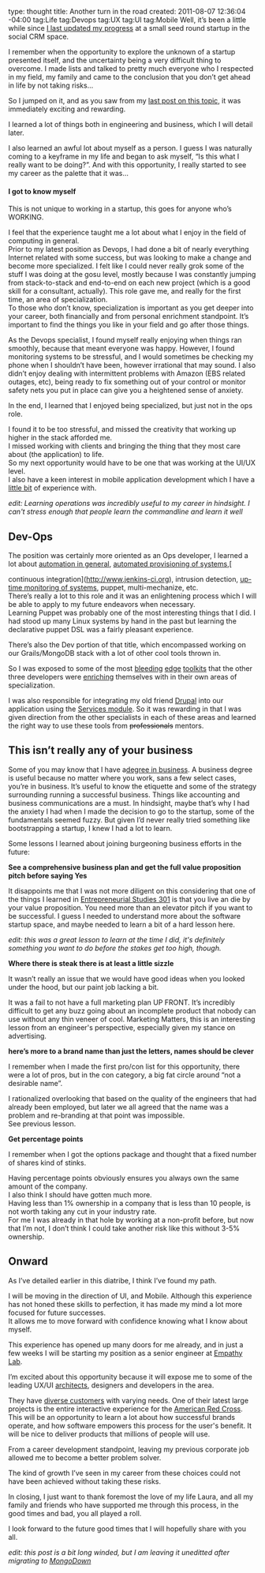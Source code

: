 type: thought
title: Another turn in the road
created: 2011-08-07 12:36:04 -04:00
tag:Life
tag:Devops
tag:UX
tag:UI
tag:Mobile
Well, it’s been a little while since [I last updated my progress](/item/new-roads-are-exciting) at a small seed round startup in the social CRM space.  
 
I remember when the opportunity to explore the unknown of a startup presented itself, and the uncertainty being a very difficult thing to overcome.  I made lists and talked to pretty much everyone who I respected in my field, my family and came to the conclusion that you don’t get ahead in life by not taking risks...  

So I jumped on it, and as you saw from my [last post on this topic](/item/new-roads-are-exciting), it was immediately exciting and rewarding. 

I learned a lot of things both in engineering and business, which I will detail later. 

I also learned an awful lot about myself as a person. I guess I was naturally coming to a keyframe in my life and began to ask myself, “Is this what I really want to be doing?”.  And with this opportunity, I really started to see my career as the palette that it was...

#### I got to know myself

This is not unique to working in a startup, this goes for anyone who’s WORKING. 

I feel that the experience taught me a lot about what I enjoy in the field of computing in general.  
Prior to my latest position as Devops, I had done a bit of nearly everything Internet related with some success, but was looking to make a change and become more specialized.  I felt like I could never really grok some of the stuff I was doing at the gosu level, mostly because I was constantly jumping from stack-to-stack and end-to-end on each new project (which is a good skill for a consultant, actually).  This role gave me, and really for the first time, an area of specialization.  
To those who don’t know, specialization is important as you get deeper into your career, both financially and from personal enrichment standpoint. It’s important to find the things you like in your field and go after those things.

As the Devops specialist, I found myself really enjoying when things ran smoothly, because that meant everyone was happy.  However, I found monitoring systems to be stressful, and I would sometimes be checking my phone when I shouldn’t have been, however irrational that may sound.  I also didn’t enjoy dealing with intermittent problems with Amazon (EBS related outages, etc), being ready to fix something out of your control or monitor safety nets you put in place can give you a heightened sense of anxiety.

In the end, I learned that I enjoyed being specialized, but just not in the ops role.  

I found it to be too stressful, and missed the creativity that working up higher in the stack afforded me.  
I missed working with clients and bringing the thing that they most care about (the application) to life.  
So my next opportunity would have to be one that was working at the UI/UX level.  
I also have a keen interest in mobile application development which I have a [little bit](https://github.com/hunt3r/PMBA-Android) 
of experience with.

*edit: Learning operations was incredibly useful to my career in hindsight. I can't stress enough that people learn the commandline and learn it well*

## <a name="h.t4jv1ij0e12f"></a>Dev-Ops

The position was certainly more oriented as an Ops developer, I learned a lot about [automation in general](http://docs.fabfile.org/en/1.2.0/index.html), [automated provisioning of systems](http://code.google.com/p/boto/),[

continuous integration](http://www.jenkins-ci.org), intrusion detection, [up-time monitoring of systems](http://www.nagios.org/), puppet, multi-mechanize, etc.  
There’s really a lot to this role and it was an enlightening process which I will be able to apply to my future endeavors when necessary.  
Learning Puppet was probably one of the most interesting things that I did.  I had stood up many Linux systems by hand in the past but learning the declarative puppet DSL was a fairly pleasant experience.  

There’s also the Dev portion of that title, which encompassed working on our Grails/MongoDB stack with a lot of other cool tools thrown in. 

So I was exposed to some of the most [bleeding](http://jashkenas.github.com/coffee-script/) [edge](http://www.mongodb.org/) [toolkits](http://groovy.codehaus.org/) that the other three developers were [enriching](http://clojure.org/) themselves with in their own areas of specialization.  

I was also responsible for integrating my old friend [Drupal](http://www.drupal.org) into our application using the [Services module](http://drupal.org/project/services). So it was rewarding in that I was given direction from the other specialists in each of these areas and learned the right way to use these tools from <del>professionals</del> mentors.

## This isn’t really any of your business

Some of you may know that I have a[degree in business](http://www.lebow.drexel.edu/Prospects/Undergraduate/Programs/Economics.php). 
 A business degree is useful because no matter where you work,  sans a few select cases, you’re in business.   It’s useful to know the etiquette and some of the strategy surrounding running a successful business.   Things like accounting and business communications are a must.   In hindsight, maybe that’s why I had the anxiety I had when I made the decision to go to the startup, some of the fundamentals seemed fuzzy.   But given I’d never really tried something like bootstrapping a startup, I knew I had a lot to learn.

Some lessons I learned about joining burgeoning business efforts in the future:

**See a comprehensive business plan and get the full value proposition pitch before saying Yes**

It disappoints me that I was not more diligent on this considering that one of the things I learned in [Entrepreneurial Studies 301](http://www.library.drexel.edu/blogs/englibrary/category/uncategorized/page/4/) is that you live an die by your value proposition.  You need more than an elevator pitch if you want to be successful. I guess I needed to understand more about the software startup space, and maybe needed to learn a bit of a hard lesson here.  

*edit: this was a great lesson to learn at the time I did, it's definitely something you want to do before the stakes get too high, though.*

**Where there is steak there is at least a little sizzle**

It wasn’t really an issue that we would have good ideas when you looked under the hood, but our paint job lacking a bit. 

It was a fail to not have a full marketing plan UP FRONT.  It’s incredibly difficult to get any buzz going about an incomplete product that nobody can use without any thin veneer of cool.  Marketing Matters, this is an interesting lesson from an engineer's perspective, especially given my stance on advertising.

**here’s more to a brand name than just the letters, names should be clever**

I remember when I made the first pro/con list for this opportunity, there were a lot of pros, but in the con category, a big fat circle around “not a desirable name”. 

I rationalized overlooking that based on the quality of the engineers that had already been employed, but later we all agreed that the name was a problem and re-branding at that point was impossible.  
See previous lesson.<span class="c5"> 

**Get percentage points**

I remember when I got the options package and thought that a fixed number of shares kind of stinks. 

Having percentage points obviously ensures you always own the same amount of the company.  
I also think I should have gotten much more.  
Having less than 1% ownership in a company that is less than 10 people, is not worth taking any cut in your industry rate.  
For me I was already in that hole by working at a non-profit before, but now that I’m not, I don’t think I could take another risk like this without 3-5% ownership.

## Onward

As I’ve detailed earlier in this diatribe, I think I’ve found my path. 

I will be moving in the direction of UI, and Mobile.  Although this experience has not honed these skills to perfection, it has made my mind a lot more focused for future successes.  
It allows me to move forward with confidence knowing what I know about myself.

This experience has opened up many doors for me already, and in just a few weeks I will be starting my position as a senior engineer at [Empathy Lab](http://www.empathylab.com/). 

I’m excited about this opportunity because it will expose me to some of the leading UX/UI [architects](http://empathylab.blogspot.com/search?updated-min=2011-01-01T00%253A00%253A00-08%253A00&amp;updated-max=2012-01-01T00%253A00%253A00-08%253A00&amp;max-results=8), designers and developers in the area.  

They have [diverse customers](http://www.empathylab.com/Clients/) with varying needs.  One of their latest large projects is the entire interactive experience for the [American Red Cross](http://www.prweb.com/releases/Empathy-Lab/American-Red-Cross/prweb8302968.htm).  This will be an opportunity to learn a lot about how successful brands operate, and how software empowers this process for the user's benefit.  It will be nice to deliver products that millions of people will use. 

From a career development standpoint, leaving my previous corporate job allowed me to become a better problem solver. 

The kind of growth I’ve seen in my career from these choices could not have been achieved without taking these risks.

In closing, I just want to thank foremost the love of my life Laura, and all my family and friends who have supported me through this process, in the good times and bad, you all played a roll. 

I look forward to the future good times that I will hopefully share with you all.

*edit: this post is a bit long winded, but I am leaving it uneditted after migrating to [MongoDown](https://github.com/hunt3r/MongoDown)*

